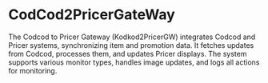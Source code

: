 # CodCod2PricerGateWay
The Codcod to Pricer Gateway (Kodkod2PricerGW) integrates Codcod and Pricer systems, synchronizing item and promotion data. It fetches updates from Codcod, processes them, and updates Pricer displays. The system supports various monitor types, handles image updates, and logs all actions for monitoring.
